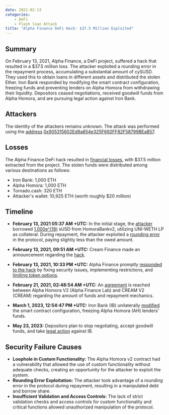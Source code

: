 ```yaml
---
date: 2021-02-13
categories:
    - DeFi
    - Flash loan Attack
title: "Alpha Finance DeFi Hack: $37.5 Million Exploited"
---
```



## Summary

On February 13, 2021, Alpha Finance, a DeFi project, suffered a hack that resulted in a $37.5 million loss. The attacker exploited a rounding error in the repayment process, accumulating a substantial amount of cySUSD. They used this to obtain loans in different assets and distributed the stolen Ether. Iron Bank responded by modifying the smart contract configuration, freezing funds and preventing lenders on Alpha Homora from withdrawing their liquidity. Depositors ceased negotiations, received goodwill funds from Alpha Homora, and are pursuing legal action against Iron Bank.

## Attackers

The identity of the attackers remains unknown. The attack was performed using the [address](https://twitter.com/josebaredes/status/1360476183373242370) [0x905315602Ed9a854e325F692FF82F58799BEaB57](https://etherscan.io/address/0x905315602ed9a854e325f692ff82f58799beab57).

 ## Losses

The Alpha Finance DeFi hack resulted in [financial losses](https://cryptobriefing.com/alpha-finance-suffers-37-5-million-loss-major-attack/), with $37.5 million extracted from the project. The stolen funds were distributed among various destinations as follows:

  + Iron Bank: 1,000 ETH
  + Alpha Homora: 1,000 ETH
  + Tornado.cash:  320 ETH 
  + Attacker's wallet: 10,925 ETH (worth roughly $20 million)

## Timeline

- **February 13, 2021 05:37 AM +UTC:** 
In the initial stage, the [attacker](https://etherscan.io/address/0x905315602ed9a854e325f692ff82f58799beab57) borrowed [1,000e^(18)](https://www.quadrigainitiative.com/casestudy/alphahomorahack.php) sUSD from HomoraBankv2, utilizing UNI-WETH LP as collateral. During repayment, the attacker exploited a [rounding error](https://www.halborn.com/blog/post/explained-the-alpha-homora-defi-hack-feb-2021) in the protocol, paying slightly less than the owed amount.

- **February 13, 2021, 09:51 AM +UTC:** Cream Finance made an announcement regarding the [hack](https://twitter.com/CreamdotFinance/status/1360537996995354625).

- **February 13, 2021, 10:33 PM +UTC:** 
Alpha Finance promptly [responded to the hack](https://twitter.com/stellaxyz_/status/1360673348590530562) by fixing security issues, implementing restrictions, and [limiting token options](https://www.quadrigainitiative.com/casestudy/alphahomorahack.php).

- **February 21, 2021, 02:48:54 AM +UTC:**
An [agreement](https://etherscan.io/address/0x141e0541d87c6cbdbf2a6a8104248b4b922f629e?ref=blog.alphaventuredao.io#code) is reached between Alpha Homora V2 (Alpha Finance Lab) and CREAM V2 (CREAM) regarding the amount of funds and repayment mechanics.

- **March 1, 2023, 12:54:47 PM +UTC:** 
Iron Bank (IB) unilaterally [modified](https://etherscan.io/tx/0xe5e0497f736c61521dda09b2230283f1ad6dafcf2f088ec9065a19b579fb4bc5) the smart contract configuration, freezing Alpha Homora (AH) lenders' funds. 

- **May 23, 2023:** 
Depositors plan to stop negotiating, accept goodwill funds, and take [legal action](https://blog.alphaventuredao.io/iron-bank-and-alpha-homora-conflict-summarized/) against IB.

## Security Failure Causes

- **Loophole in Custom Functionality:** The Alpha Homora v2 contract had a vulnerability that allowed the use of custom functionality without adequate checks, creating an opportunity for the attacker to exploit the system.
- **Rounding Error Exploitation:** The attacker took advantage of a rounding error in the protocol during repayment, resulting in a manipulated debt and borrow share.
- **Insufficient Validation and Access Controls:** The lack of strict validation checks and access controls for custom functionality and critical functions allowed unauthorized manipulation of the protocol.

